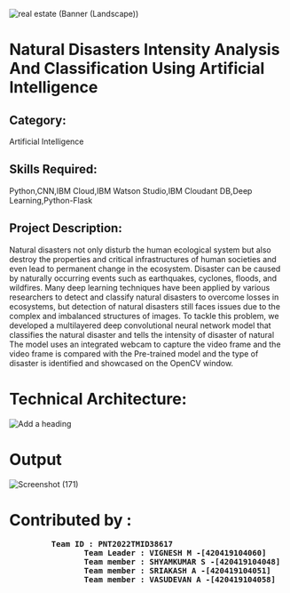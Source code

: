 ![real estate (Banner (Landscape))](https://user-images.githubusercontent.com/102343983/201099545-5de5c892-7dc3-40b2-9d33-719f54e13198.gif)


<h1>Natural Disasters Intensity Analysis And Classification Using Artificial Intelligence</h1>

<h2>Category:</h2> 
Artificial Intelligence

<h2>Skills Required:</h2>
Python,CNN,IBM Cloud,IBM Watson Studio,IBM Cloudant DB,Deep Learning,Python-Flask

<h2>Project Description:</h2>

Natural disasters not only disturb the human ecological system but also destroy the properties and critical infrastructures of human societies and even lead to permanent change in the ecosystem. Disaster can be caused by naturally occurring events such as earthquakes, cyclones, floods, and wildfires. Many deep learning techniques have been applied by various researchers to detect and classify natural disasters to overcome losses in ecosystems, but detection of natural disasters still faces issues due to the complex and imbalanced structures of images. To tackle this problem, we developed a multilayered deep convolutional neural network model that classifies the natural disaster and tells the intensity of disaster  of natural The model uses an integrated webcam to capture the video frame and the video frame is compared with the Pre-trained model and the type of disaster is identified and showcased on the OpenCV window. 


<h1> Technical Architecture:</h1>


![Add a heading](https://user-images.githubusercontent.com/102343983/202886702-9f693805-dccf-4a17-a2d5-30f82334cba0.gif)

<h1>Output</h1>

![Screenshot (171)](https://user-images.githubusercontent.com/102343983/202886996-ca7971ce-2e76-41b8-ad21-55dbc7750ac6.png)


<h1> <b>Contributed by <b/>:</h1>
  <pre>         Team ID : PNT2022TMID38617
                Team Leader : VIGNESH M -[420419104060]
                Team member : SHYAMKUMAR S -[420419104048]
                Team member : SRIAKASH A -[420419104051]
                Team member : VASUDEVAN A -[420419104058]
  </pre>
      
